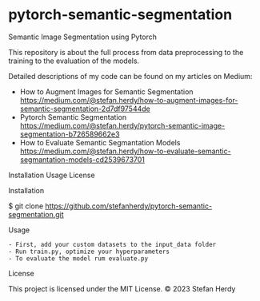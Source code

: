 # pytorch-semantic-segmentation
Semantic Image Segmentation using Pytorch

This repository is about the full process from data preprocessing to the training to the evaluation of the models. 

Detailed descriptions of my code can be found on my articles on Medium:
- How to Augment Images for Semantic Segmentation
  https://medium.com/@stefan.herdy/how-to-augment-images-for-semantic-segmentation-2d7df97544de
- Pytorch Semantic Segmentation
  https://medium.com/@stefan.herdy/pytorch-semantic-image-segmentation-b726589662e3
- How to Evaluate Semantic Segmantation Models
  https://medium.com/@stefan.herdy/how-to-evaluate-semantic-segmantation-models-cd2539673701
  

Installation
Usage
License

Installation

$ git clone https://github.com/stefanherdy/pytorch-semantic-segmentation.git

Usage

    - First, add your custom datasets to the input_data folder
    - Run train.py, optimize your hyperparameters
    - To evaluate the model rum evaluate.py


License

This project is licensed under the MIT License. ©️ 2023 Stefan Herdy
